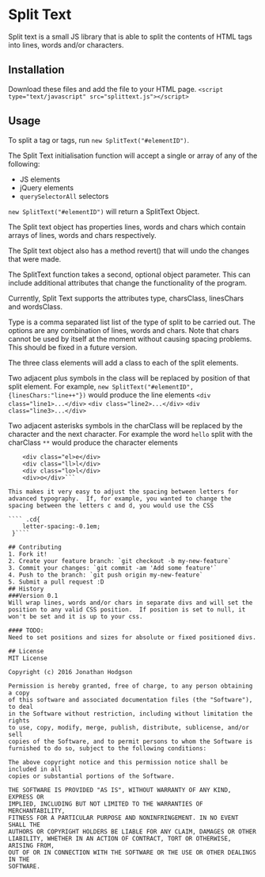 # Split Text
Split text is a small JS library that is able to split the contents of HTML tags into lines, words and/or characters.  
## Installation
Download these files and add the file to your HTML page.
`<script type="text/javascript" src="splittext.js"></script>`



## Usage

To split a tag or tags, run `new SplitText("#elementID")`.


The Split Text initialisation function will accept a single or array of any of the following:
 - JS elements
 - jQuery elements
 -  `querySelectorAll` selectors

 `new SplitText("#elementID")` will return a SplitText Object.

The Split text object has properties lines, words and chars which contain arrays of lines, words and chars respectively.

The Split text object also has a method revert() that will undo the changes that were made.

The SplitText function takes a second, optional object parameter.  This can include additional attributes that change the functionality of the program.

Currently, Split Text supports the attributes type, charsClass, linesChars and wordsClass.

Type is a comma separated list list of the type of split to be carried out.  The options are any combination of lines, words and chars.  Note that chars cannot be used by itself at the moment without causing spacing problems.  This should be fixed in a future version.

The three class elements will add a class to each of the split elements.

Two adjacent plus symbols in the class will be replaced by position of that split element.  For example, `new SplitText("#elementID",{linesChars:"line++"})` would produce the line elements
`<div class="line1>...</div>`
`<div class="line2>...</div>`
`<div class="line3>...</div>`


Two adjacent asterisks symbols in the charClass will be replaced by the character and the next character.   For example the word `hello` split with the charClass `**` would produce the character elements
```<div class="he>h</div>
    <div class="el>e</div>
    <div class="ll>l</div>
    <div class="lo>l</div>
    <div>o</div>```

This makes it very easy to adjust the spacing between letters for advanced typography.  If, for example, you wanted to change the spacing between the letters c and d, you would use the CSS

```` .cd{
    letter-spacing:-0.1em;
 }````

## Contributing
1. Fork it!
2. Create your feature branch: `git checkout -b my-new-feature`
3. Commit your changes: `git commit -am 'Add some feature'`
4. Push to the branch: `git push origin my-new-feature`
5. Submit a pull request :D
## History
###Version 0.1
Will wrap lines, words and/or chars in separate divs and will set the position to any valid CSS position.  If position is set to null, it won't be set and it is up to your css.

#### TODO: 
Need to set positions and sizes for absolute or fixed positioned divs.

## License
MIT License

Copyright (c) 2016 Jonathan Hodgson

Permission is hereby granted, free of charge, to any person obtaining a copy
of this software and associated documentation files (the "Software"), to deal
in the Software without restriction, including without limitation the rights
to use, copy, modify, merge, publish, distribute, sublicense, and/or sell
copies of the Software, and to permit persons to whom the Software is
furnished to do so, subject to the following conditions:

The above copyright notice and this permission notice shall be included in all
copies or substantial portions of the Software.

THE SOFTWARE IS PROVIDED "AS IS", WITHOUT WARRANTY OF ANY KIND, EXPRESS OR
IMPLIED, INCLUDING BUT NOT LIMITED TO THE WARRANTIES OF MERCHANTABILITY,
FITNESS FOR A PARTICULAR PURPOSE AND NONINFRINGEMENT. IN NO EVENT SHALL THE
AUTHORS OR COPYRIGHT HOLDERS BE LIABLE FOR ANY CLAIM, DAMAGES OR OTHER
LIABILITY, WHETHER IN AN ACTION OF CONTRACT, TORT OR OTHERWISE, ARISING FROM,
OUT OF OR IN CONNECTION WITH THE SOFTWARE OR THE USE OR OTHER DEALINGS IN THE
SOFTWARE.

